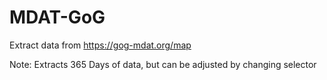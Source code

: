 # MDAT-GoG

Extract data from https://gog-mdat.org/map

Note:  Extracts 365 Days of data, but can be adjusted by changing selector
